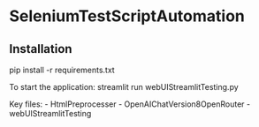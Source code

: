 # SeleniumTestScriptAutomation

## Installation
pip install -r requirements.txt



To start the application:
streamlit run webUIStreamlitTesting.py

Key files: - HtmlPreprocesser - OpenAIChatVersion8OpenRouter - webUIStreamlitTesting

